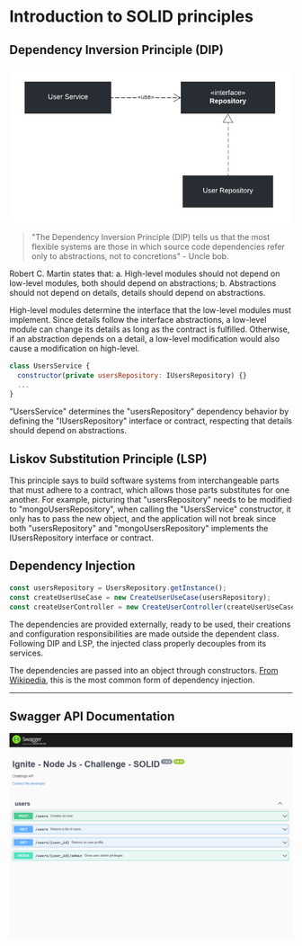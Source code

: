 # Introduction to SOLID principles

## Dependency Inversion Principle (DIP)

<img src="./.github/solid.png" width="500px">

> "The Dependency Inversion Principle (DIP) tells us that the most flexible systems are those in which source code dependencies refer only to abstractions, not to concretions" - Uncle bob.

Robert C. Martin states that: a. High-level modules should not depend on low-level modules, both should depend on abstractions; b. Abstractions should not depend on details, details should depend on abstractions.

High-level modules determine the interface that the low-level modules must implement. Since details follow the interface abstractions, a low-level module can change its details as long as the contract is fulfilled. Otherwise, if an abstraction depends on a detail, a low-level modification would also cause a modification on high-level.

```js
class UsersService {
  constructor(private usersRepository: IUsersRepository) {}
  ...
}
```

"UsersService" determines the "usersRepository" dependency behavior by defining the "IUsersRepository" interface or contract, respecting that details should depend on abstractions.

## Liskov Substitution Principle (LSP)

This principle says to build software systems from interchangeable parts that must adhere to a contract, which allows those parts substitutes for one another. For example, picturing that "usersRepository" needs to be modified to "mongoUsersRepository", when calling the "UsersService" constructor, it only has to pass the new object, and the application will not break since both "usersRepository" and "mongoUsersRepository" implements the IUsersRepository interface or contract.

## Dependency Injection

```js
const usersRepository = UsersRepository.getInstance();
const createUserUseCase = new CreateUserUseCase(usersRepository);
const createUserController = new CreateUserController(createUserUseCase);
```

The dependencies are provided externally, ready to be used, their creations and configuration responsibilities are made outside the dependent class. Following DIP and LSP, the injected class properly decouples from its services.

The dependencies are passed into an object through constructors. [From Wikipedia](https://en.wikipedia.org/wiki/Dependency_injection#Constructor_injection), this is the most common form of dependency injection.

<hr>

## Swagger API Documentation

<img src="./.github/swagger.png" width="700px">
